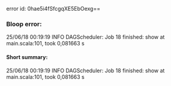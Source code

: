 error id: 0hae5i4fSfcgqXE5EbOexg==
### Bloop error:

25/06/18 00:19:19 INFO DAGScheduler: Job 18 finished: show at main.scala:101, took 0,081663 s
#### Short summary: 

25/06/18 00:19:19 INFO DAGScheduler: Job 18 finished: show at main.scala:101, took 0,081663 s